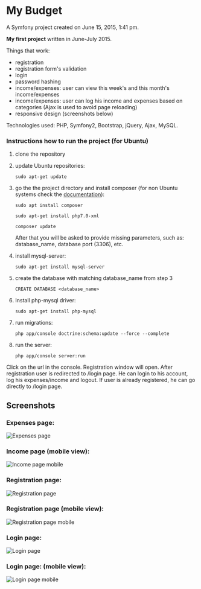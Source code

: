My Budget
===============

A Symfony project created on June 15, 2015, 1:41 pm.

**My first project** written in June-July 2015.

Things that work:
* registration
* registration form's validation
* login
* password hashing
* income/expenses: user can view this week's and this month's income/expenses
* income/expenses: user can log his income and expenses based on categories (Ajax is used to avoid page reloading)
* responsive design (screenshots below)

Technologies used: PHP, Symfony2, Bootstrap, jQuery, Ajax, MySQL.

### **Instructions how to run the project (for Ubuntu)**

1. clone the repository

2. update Ubuntu repositories:

    ```sudo apt-get update```

3. go the the project directory and install composer (for non Ubuntu systems check the
[documentation](https://getcomposer.org)):

    ```sudo apt install composer```

    ```sudo apt-get install php7.0-xml```

    ```composer update```

    After that you will be asked to provide missing parameters, such as: database_name, database port (3306), etc.

4. install mysql-server:

    ```sudo apt-get install mysql-server```

5. create the database with matching database_name from step 3

    ```CREATE DATABASE <database_name>```

6. Install php-mysql driver:

    ```sudo apt-get install php-mysql```

7. run migrations:

    ```php app/console doctrine:schema:update --force --complete```

8. run the server:

    ```php app/console server:run```

Click on the url in the console. Registration window will open. 
After registration user is redirected to /login page. He can login to his account, log his expenses/income and logout. 
If user is already registered, he can go directly to /login page.

Screenshots
------------------

### Expenses page:

![Expenses page](/ReadmeImages/expenses.PNG)

### Income page (mobile view):

![Income page mobile](/ReadmeImages/incomeMobile.PNG)

### Registration page:

![Registration page](/ReadmeImages/register.PNG)

### Registration page (mobile view):

![Registration page mobile](/ReadmeImages/registerMobile.PNG)

### Login page:

![Login page](/ReadmeImages/login.PNG)

### Login page: (mobile view):

![Login page mobile](/ReadmeImages/loginMobile.PNG)
